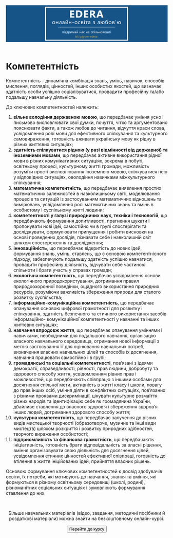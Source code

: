 <div align="center">
<a href="https://biggggidea.com/project/edera-onlajn-osvita-z-lyubovyu/" target="_blank"><img src="000.png" width="1000" /></a>
</div>
<br>

<h1>Компетентність</h1>

<p>Компетентність – динамічна комбінація знань, умінь, навичок, способів мислення, поглядів, цінностей, інших особистих якостей, що визначає здатність особи успішно соціалізуватися, провадити професійну та/або подальшу навчальну діяльність.</p>
<p>До ключових компетентностей належить:</p>
<ol>
	<li><b>вільне володіння державною мовою</b>, що передбачає уміння усно і письмово висловлювати свої думки, почуття, чітко та аргументовано пояснювати факти, а також любов до читання, відчуття краси слова, усвідомлення ролі мови для ефективного спілкування та культурного самовираження, готовність вживати українську мову як рідну в різних життєвих ситуаціях;</li>
	<li><b>здатність спілкуватися рідною (у разі відмінності від державної) та іноземними мовами</b>, що передбачає активне використання рідної мови в різних комунікативних ситуаціях, зокрема в побуті, освітньому процесі, культурному житті громади, можливість розуміти прості висловлювання іноземною мовою, спілкуватися нею у відповідних ситуаціях, оволодіння навичками міжкультурного спілкування;</li>
	<li><b>математична компетентність</b>, що передбачає виявлення простих математичних залежностей в навколишньому світі, моделювання процесів та ситуацій із застосуванням математичних відношень та вимірювань, усвідомлення ролі математичних знань та вмінь в особистому і суспільному житті людини;</li>
	<li><b>компетентності у галузі природничих наук, техніки і технологій</b>, що передбачають формування допитливості, прагнення шукати і пропонувати нові ідеї, самостійно чи в групі спостерігати та досліджувати, формулювати припущення і робити висновки на основі проведених дослідів, пізнавати себе і навколишній світ шляхом спостереження та дослідження;</li>
	<li><b>інноваційність</b>, що передбачає відкритість до нових ідей, формування знань, умінь, ставлень, що є основою компетентнісного підходу, забезпечують подальшу здатність успішно навчатися, провадити професійну діяльність, відчувати себе частиною спільноти і брати участь у справах громади;</li>
	<li><b>екологічна компетентність</b>, що передбачає усвідомлення основи екологічного природокористування, дотримання правил природоохоронної поведінки, ощадного використання природних ресурсів, розуміючи важливість збереження природи для сталого розвитку суспільства;</li>
	<li><b>інформаційно-комунікаційна компетентність</b>, що передбачає опанування основою цифрової грамотності для розвитку і спілкування, здатність безпечного та етичного використання засобів інформаційно- комунікаційної компетентності у навчанні та інших життєвих ситуаціях;</li>
	<li><b>навчання впродовж життя</b>, що передбачає опанування уміннями і навичками, необхідними для подальшого навчання, організацію власного навчального середовища, отримання нової інформації з метою застосування її для оцінювання навчальних потреб, визначення власних навчальних цілей та способів їх досягнення, навчання працювати самостійно і в групі;</li>
	<li><b>громадянські та соціальні компетентності</b>, пов’язані з ідеями демократії, справедливості, рівності, прав людини, добробуту та здорового способу життя, усвідомленням рівних прав і можливостей, що передбачають співпрацю з іншими особами для досягнення спільної мети, активність в житті класу і школи, повагу до прав інших осіб, уміння діяти в конфліктних ситуаціях, пов’язаних з різними проявами дискримінації, цінувати культурне розмаїття різних народів та ідентифікацію себе як громадянина України, дбайливе ставлення до власного здоров’я і збереження здоров’я інших людей, дотримання здорового способу життя;</li>
	<li><b>культурна компетентність</b>, що передбачає залучення до різних видів мистецької творчості (образотворче, музичне та інші види мистецтв) шляхом розкриття і розвитку природних здібностей, творчого вираження особистості;</li>
	<li><b>підприємливість та фінансова грамотність</b>, що передбачають ініціативність, готовність брати відповідальність за власні рішення, вміння організовувати свою діяльність для досягнення цілей, усвідомлення етичних цінностей ефективної співпраці, готовність до втілення в життя ініційованих ідей, прийняття власних рішень.</li>
</ol>

<p>Основою формування ключових компетентностей є досвід здобувачів освіти, їх потреби, які мотивують до навчання, знання та вміння, які формуються в різному освітньому середовищі (школі, родині), різноманітних соціальних ситуаціях і зумовлюють формування ставлення до них.</p>

<div class="eoz-text">
	<br>
	<p align="center">Більше навчальних матеріалів (відео, завдання, методичні посібники й роздаткові матеріали) можна знайти на безкоштовному онлайн-курсі.</p>
<p><center><a href="https://courses.ed-era.com/courses/course-v1:MON-EDERA-OSVITORIA+ST101+st101/about" target="_blank"><button type="button" class="btn btn-primary" aria-haspopup="true" aria-expanded="false">Перейти до курсу</button></a></center></p>
</div>